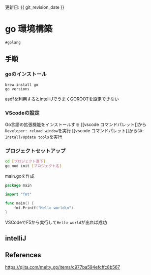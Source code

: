 更新日: {{ git_revision_date }}

# go 環境構築
`#golang`

## 手順
### goのインストール
```
brew install go
go versions
```
asdfを利用するとintelliJでうまくGOROOTを設定できない


### VScodeの設定
Go言語の拡張機能をインストールする
[[vscode コマンドパレット]]から`Developer: reload window`を実行
[[vscode コマンドパレット]]から`GO: Install/Update tools`を実行

### プロジェクトセットアップ
```sh
cd [プロジェクト直下]
go mod init [プロジェクト名]
```

main.goを作成
```go
package main

import "fmt"

func main() {
    fmt.Printf("Hello world\n")
}
```

VSCodeでF5から実行して`Hello world`が出れば成功

## intelliJ


## References
https://qiita.com/melty_go/items/c977ba594efcffc8b567